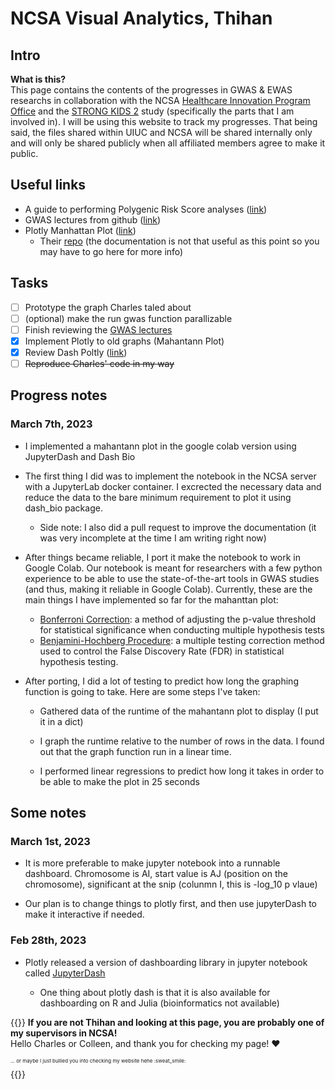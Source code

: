 # NCSA Visual Analytics, Thihan

## Intro

<strong>What is this?</strong></br>
This page contains the contents of the progresses in GWAS & EWAS researchs in collaboration with the NCSA [Healthcare Innovation Program Office](https://ncsamainsite.web.illinois.edu/research/health-sciences/healthcare-innovation-program-office/) and the [STRONG KIDS 2](https://www.familyresiliency.illinois.edu/strong-kids-2-cells-society-approach-nutrition) study (specifically the parts that I am involved in). I will be using this website to track my progresses. That being said, the files shared within UIUC and NCSA will be shared internally only and will only be shared publicly when all affiliated members agree to make it public.

## Useful links

-  A guide to performing Polygenic Risk Score analyses ([link](https://www.ncbi.nlm.nih.gov/pmc/articles/PMC7612115/))
- GWAS lectures from github ([link](https://github.com/timeu/gwas-lecture)) 
-  Plotly Manhattan Plot ([link](https://plotly.com/python/manhattan-plot/))
    - Their [repo](https://github.com/plotly/dash-bio/blob/master/dash_bio/component_factory/_manhattan.py) (the documentation is not that useful as this point so you may have to go here for more info)

## Tasks
-  [ ] Prototype the graph Charles taled about
-  [ ] (optional) make the run gwas function parallizable
-  [ ] Finish reviewing the [GWAS lectures](https://github.com/timeu/gwas-lecture) 
-  [X] Implement Plotly to old graphs (Mahantann Plot)
-  [X] Review Dash Poltly ([link](https://www.youtube.com/watch?v=hSPmj7mK6ng&t=93s))
-  [ ] ~~Reproduce Charles' code in my way~~ 

## Progress notes

### March 7th, 2023

- I implemented a mahantann plot in the google colab version using JupyterDash and Dash Bio

- The first thing I did was to implement the notebook in the NCSA server with a JupyterLab docker container. I excrected the necessary data and reduce the data to the bare minimum requirement to plot it using dash_bio package.
  - Side note: I also did a pull request to improve the documentation (it was very incomplete at the time I am writing right now)

- After things became reliable, I port it make the notebook to work in Google Colab. Our notebook is meant for researchers with a few python experience to be able to use the state-of-the-art tools in GWAS studies (and thus, making it reliable in Google Colab). Currently, these are the main things I have implemented so far for the mahanttan plot:
  - [Bonferroni Correction](https://en.wikipedia.org/wiki/Bonferroni_correction): a method of adjusting the p-value threshold for statistical significance when conducting multiple hypothesis tests
  - [Benjamini-Hochberg Procedure](https://www.statology.org/benjamini-hochberg-procedure/): a multiple testing correction method used to control the False Discovery Rate (FDR) in statistical hypothesis testing.

- After porting, I did a lot of testing to predict how long the graphing function is going to take. Here are some steps I've taken:
  - Gathered data of the runtime of the mahantann plot to display (I put it in a dict)

  - I graph the runtime relative to the number of rows in the data. I found out that the graph function run in a linear time.

  - I performed linear regressions to predict how long it takes in order to be able to make the plot in 25 seconds

## Some notes

### March 1st, 2023

- It is more preferable to make jupyter notebook into a runnable dashboard. Chromosome is AI, start value is AJ (position on the chromosome), significant at the snip (colunmn I, this is -log_10 p vlaue)

- Our plan is to change things to plotly first, and then use jupyterDash to make it interactive if needed.

### Feb 28th, 2023

- Plotly released a version of dashboarding library in jupyter notebook called [JupyterDash](https://medium.com/plotly/introducing-jupyterdash-811f1f57c02e)

  - One thing about plotly dash is that it is also available for dashboarding on R and Julia (bioinformatics not available)

{{<typeit>}}
<strong>If you are not Thihan and looking at this page, you are probably one of my supervisors in NCSA!</strong> </br>
Hello Charles or Colleen, and thank you for checking my page! :heart: </br>
<p style="font-size: 8px">... or maybe I just bullied you into checking my website hehe :sweat_smile: </p>
{{</typeit>}}
